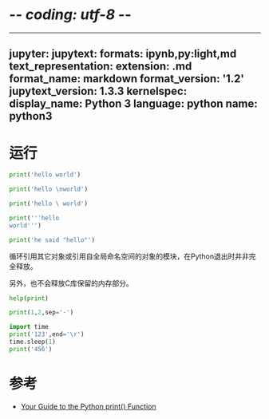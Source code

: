 # -*- coding: utf-8 -*-
---
jupyter:
  jupytext:
    formats: ipynb,py:light,md
    text_representation:
      extension: .md
      format_name: markdown
      format_version: '1.2'
      jupytext_version: 1.3.3
  kernelspec:
    display_name: Python 3
    language: python
    name: python3
---

# 运行

```python
print('hello world')
```


```python
print('hello \nworld')
```


```python
print('hello \ world')
```


```python
print('''hello
world''')
```

```python
print('he said "hello"')
```

循环引用其它对象或引用自全局命名空间的对象的模块，在Python退出时并非完全释放。

另外，也不会释放C库保留的内存部分。

```python
help(print)
```

```python
print(1,2,sep='-')
```

```python
import time
print('123',end='\r')
time.sleep(1)
print('456')
```

# 参考 


-  [Your Guide to the Python print() Function](https://realpython.com/python-print/)
